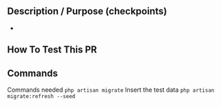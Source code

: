 ## Description / Purpose (checkpoints)
- 

## How To Test This PR


## **Commands**
Commands needed
`php artisan migrate` 
Insert the test data
`php artisan migrate:refresh --seed`